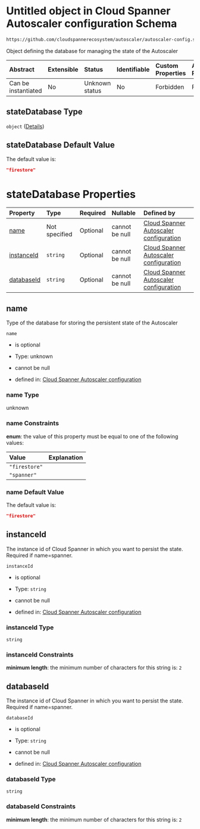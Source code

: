 # Untitled object in Cloud Spanner Autoscaler configuration Schema

```txt
https://github.com/cloudspannerecosystem/autoscaler/autoscaler-config.schema.json#/$defs/spannerInstance/properties/stateDatabase
```

Object defining the database for managing the state of the Autoscaler

| Abstract            | Extensible | Status         | Identifiable | Custom Properties | Additional Properties | Access Restrictions | Defined In                                                                                                                                       |
| :------------------ | :--------- | :------------- | :----------- | :---------------- | :-------------------- | :------------------ | :----------------------------------------------------------------------------------------------------------------------------------------------- |
| Can be instantiated | No         | Unknown status | No           | Forbidden         | Forbidden             | none                | [autoscaler-config.schema.json\*](../../usr/local/google/home/nielm/spanner/autoscaler/out/autoscaler-config.schema.json "open original schema") |

## stateDatabase Type

`object` ([Details](autoscaler-config-defs-spanner-instance-properties-statedatabase.md))

## stateDatabase Default Value

The default value is:

```json
"firestore"
```

# stateDatabase Properties

| Property                  | Type          | Required | Nullable       | Defined by                                                                                                                                                                                                                                                                                    |
| :------------------------ | :------------ | :------- | :------------- | :-------------------------------------------------------------------------------------------------------------------------------------------------------------------------------------------------------------------------------------------------------------------------------------------- |
| [name](#name)             | Not specified | Optional | cannot be null | [Cloud Spanner Autoscaler configuration](autoscaler-config-defs-spanner-instance-properties-statedatabase-properties-name.md "https://github.com/cloudspannerecosystem/autoscaler/autoscaler-config.schema.json#/$defs/spannerInstance/properties/stateDatabase/properties/name")             |
| [instanceId](#instanceid) | `string`      | Optional | cannot be null | [Cloud Spanner Autoscaler configuration](autoscaler-config-defs-spanner-instance-properties-statedatabase-properties-instanceid.md "https://github.com/cloudspannerecosystem/autoscaler/autoscaler-config.schema.json#/$defs/spannerInstance/properties/stateDatabase/properties/instanceId") |
| [databaseId](#databaseid) | `string`      | Optional | cannot be null | [Cloud Spanner Autoscaler configuration](autoscaler-config-defs-spanner-instance-properties-statedatabase-properties-databaseid.md "https://github.com/cloudspannerecosystem/autoscaler/autoscaler-config.schema.json#/$defs/spannerInstance/properties/stateDatabase/properties/databaseId") |

## name

Type of the database for storing the persistent state of the Autoscaler

`name`

* is optional

* Type: unknown

* cannot be null

* defined in: [Cloud Spanner Autoscaler configuration](autoscaler-config-defs-spanner-instance-properties-statedatabase-properties-name.md "https://github.com/cloudspannerecosystem/autoscaler/autoscaler-config.schema.json#/$defs/spannerInstance/properties/stateDatabase/properties/name")

### name Type

unknown

### name Constraints

**enum**: the value of this property must be equal to one of the following values:

| Value         | Explanation |
| :------------ | :---------- |
| `"firestore"` |             |
| `"spanner"`   |             |

### name Default Value

The default value is:

```json
"firestore"
```

## instanceId

The instance id of Cloud Spanner in which you want to persist the state. Required if name=spanner.

`instanceId`

* is optional

* Type: `string`

* cannot be null

* defined in: [Cloud Spanner Autoscaler configuration](autoscaler-config-defs-spanner-instance-properties-statedatabase-properties-instanceid.md "https://github.com/cloudspannerecosystem/autoscaler/autoscaler-config.schema.json#/$defs/spannerInstance/properties/stateDatabase/properties/instanceId")

### instanceId Type

`string`

### instanceId Constraints

**minimum length**: the minimum number of characters for this string is: `2`

## databaseId

The instance id of Cloud Spanner in which you want to persist the state. Required if name=spanner.

`databaseId`

* is optional

* Type: `string`

* cannot be null

* defined in: [Cloud Spanner Autoscaler configuration](autoscaler-config-defs-spanner-instance-properties-statedatabase-properties-databaseid.md "https://github.com/cloudspannerecosystem/autoscaler/autoscaler-config.schema.json#/$defs/spannerInstance/properties/stateDatabase/properties/databaseId")

### databaseId Type

`string`

### databaseId Constraints

**minimum length**: the minimum number of characters for this string is: `2`
